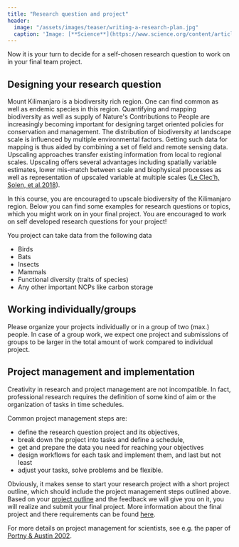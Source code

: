 ```yaml
---
title: "Research question and project"
header:
  image: "/assets/images/teaser/writing-a-research-plan.jpg"
  caption: 'Image: [**Science**](https://www.science.org/content/article/writing-research-plan)'
---
```


Now it is your turn to decide for a self-chosen research question to work on in your final team project.

<!--more-->

## Designing your research question

Mount Kilimanjaro is a biodiversity rich region. One can find common as well as endemic species in this region. Quantifying and mapping biodiversity as well as supply of Nature's Contributions to People are increasingly becoming important for designing target oriented policies for conservation and management.
The distribution of biodiversity at landscape scale is influenced by multiple environmental factors. Getting such data for mapping is thus aided by combining a set of field and remote sensing data. 
Upscaling approaches transfer existing information from local to regional scales. Upscaling offers several advantages including spatially variable estimates, lower mis-match between scale and biophysical processes as well as representation of upscaled variable at multiple scales ([Le Clec’h, Solen, et al.2018](https://www.research-collection.ethz.ch/bitstream/handle/20.500.11850/261262/LeClech_2017_IJGIS.pdf?sequence=10)).

In this course, you are encouraged to upscale biodiversity of the Kilimanjaro region.
Below you can find some examples for research questions or topics, which you might work on in your final project. You are encouraged to work on self developed research questions for your project!

You project can take data from the following data 
* Birds
* Bats
* Insects 
* Mammals
* Functional diversity (traits of species)
* Any other important NCPs like carbon storage


## Working individually/groups

Please organize your projects individually or in a group of two (max.) people. In case of a group work, we expect one project and submissions of groups to be larger in the total amount of work compared to individual project.

## Project management and implementation

Creativity in research and project management are not incompatible. In fact, professional research requires the definition of some kind of aim or the organization of tasks in time schedules.

Common project management steps are:

* define the research question project and its objectives,
* break down the project into tasks and define a schedule,
* get and prepare the data you need for reaching your objectives
* design workflows for each task and implement them, and last but not least
* adjust your tasks, solve problems and be flexible.

Obviously, it makes sense to start your research project with a short project outline, which should include the project management steps outlined above.
Based on your [project outline](/moer-mpg-upscaling/unit06/unit06-03_Project_outline.html) and the feedback we will give you on it, you will realize and submit your final project. 
More information about the final project and there requirements can be found [here](/moer-mpg-upscaling/unit06/unit06-04_Final_project.html).

For more details on project management for scientists, see e.g. the paper of [Portny & Austin 2002](https://www.science.org/content/article/project-management-scientists).